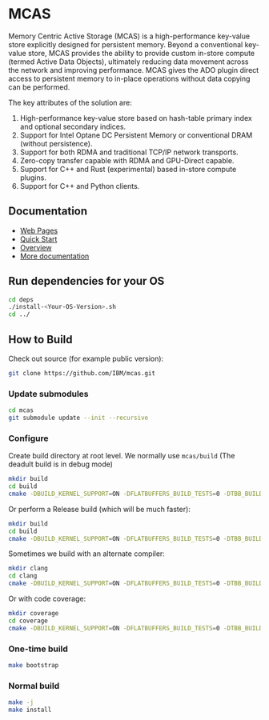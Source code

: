 # MCAS

Memory Centric Active Storage (MCAS) is a high-performance key-value
store explicitly designed for persistent memory.  Beyond a
conventional key-value store, MCAS provides the ability to provide
custom in-store compute (termed Active Data Objects), ultimately
reducing data movement across the network and improving performance.
MCAS gives the ADO plugin direct access to persistent memory to
in-place operations without data copying can be performed.

The key attributes of the solution are:

1. High-performance key-value store based on hash-table primary index and optional secondary indices.
2. Support for Intel Optane DC Persistent Memory or conventional DRAM (without persistence).
3. Support for both RDMA and traditional TCP/IP network transports.
4. Zero-copy transfer capable with RDMA and GPU-Direct capable.
5. Support for C++ and Rust (experimental) based in-store compute plugins.
6. Support for C++ and Python clients. 

## Documentation

* [Web Pages](https://ibm.github.io/mcas/)
* [Quick Start](./info/quick_start.md)
* [Overview](./info/MCAS_overview.md)
* [More documentation](./info/index.md)


## Run dependencies for your OS 

``` bash
cd deps
./install-<Your-OS-Version>.sh
cd ../
``` 

## How to Build

Check out source (for example public version):

``` bash
git clone https://github.com/IBM/mcas.git
```

### Update submodules
```bash
cd mcas
git submodule update --init --recursive
```

### Configure

Create build directory at root level.  We normally use `mcas/build` (The deadult build is in debug mode)

```bash
mkdir build
cd build
cmake -DBUILD_KERNEL_SUPPORT=ON -DFLATBUFFERS_BUILD_TESTS=0 -DTBB_BUILD_TESTS=0 -DBUILD_PYTHON_SUPPORT=1 -DCMAKE_BUILD_TYPE=Debug -DCMAKE_INSTALL_PREFIX:PATH=`pwd`/dist ..
```

Or perform a Release build (which will be much faster):

```bash
mkdir build
cd build
cmake -DBUILD_KERNEL_SUPPORT=ON -DFLATBUFFERS_BUILD_TESTS=0 -DTBB_BUILD_TESTS=0 -DBUILD_PYTHON_SUPPORT=1 -DCMAKE_BUILD_TYPE=Release -DCMAKE_INSTALL_PREFIX:PATH=`pwd`/dist ..
```

Sometimes we build with an alternate compiler:

```bash
mkdir clang
cd clang
cmake -DBUILD_KERNEL_SUPPORT=ON -DFLATBUFFERS_BUILD_TESTS=0 -DTBB_BUILD_TESTS=0 -DBUILD_PYTHON_SUPPORT=1 -DCMAKE_BUILD_TYPE=Debug -DCMAKE_CXX_COMPILER=clang++ -DCMAKE_INSTALL_PREFIX:PATH=`pwd`/dist ..
```

Or with code coverage:

```bash
mkdir coverage
cd coverage
cmake -DBUILD_KERNEL_SUPPORT=ON -DFLATBUFFERS_BUILD_TESTS=0 -DTBB_BUILD_TESTS=0 -DBUILD_PYTHON_SUPPORT=1 -DCMAKE_BUILD_TYPE=Debug -DCODE_COVERAGE=1 -DCMAKE_INSTALL_PREFIX:PATH=`pwd`/dist ..
```

### One-time build
```bash
make bootstrap
```

### Normal build
```bash
make -j
make install 
```


